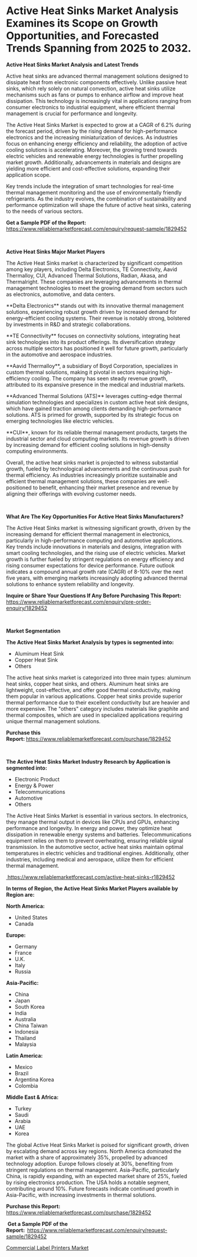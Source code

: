 <p><h1>Active Heat Sinks Market Analysis Examines its Scope on Growth Opportunities, and Forecasted Trends Spanning from 2025 to 2032.</h1></p><p><strong>Active Heat Sinks Market Analysis and Latest Trends</strong></p>
<p><p>Active heat sinks are advanced thermal management solutions designed to dissipate heat from electronic components effectively. Unlike passive heat sinks, which rely solely on natural convection, active heat sinks utilize mechanisms such as fans or pumps to enhance airflow and improve heat dissipation. This technology is increasingly vital in applications ranging from consumer electronics to industrial equipment, where efficient thermal management is crucial for performance and longevity.</p><p>The Active Heat Sinks Market is expected to grow at a CAGR of 6.2% during the forecast period, driven by the rising demand for high-performance electronics and the increasing miniaturization of devices. As industries focus on enhancing energy efficiency and reliability, the adoption of active cooling solutions is accelerating. Moreover, the growing trend towards electric vehicles and renewable energy technologies is further propelling market growth. Additionally, advancements in materials and designs are yielding more efficient and cost-effective solutions, expanding their application scope.</p><p>Key trends include the integration of smart technologies for real-time thermal management monitoring and the use of environmentally friendly refrigerants. As the industry evolves, the combination of sustainability and performance optimization will shape the future of active heat sinks, catering to the needs of various sectors.</p></p>
<p><strong>Get a Sample PDF of the Report:&nbsp;</strong> <a href="https://www.reliablemarketforecast.com/enquiry/request-sample/1829452?utm_campaign=2253&utm_medium=2&utm_source=Github&utm_content=ia&utm_term=12022025&utm_id=active-heat-sinks">https://www.reliablemarketforecast.com/enquiry/request-sample/1829452</a></p>
<p>&nbsp;</p>
<p><strong>Active Heat Sinks Major Market Players</strong></p>
<p><p>The Active Heat Sinks market is characterized by significant competition among key players, including Delta Electronics, TE Connectivity, Aavid Thermalloy, CUI, Advanced Thermal Solutions, Radian, Akasa, and Thermalright. These companies are leveraging advancements in thermal management technologies to meet the growing demand from sectors such as electronics, automotive, and data centers.</p><p>**Delta Electronics** stands out with its innovative thermal management solutions, experiencing robust growth driven by increased demand for energy-efficient cooling systems. Their revenue is notably strong, bolstered by investments in R&D and strategic collaborations.</p><p>**TE Connectivity** focuses on connectivity solutions, integrating heat sink technologies into its product offerings. Its diversification strategy across multiple sectors has positioned it well for future growth, particularly in the automotive and aerospace industries.</p><p>**Aavid Thermalloy**, a subsidiary of Boyd Corporation, specializes in custom thermal solutions, making it pivotal in sectors requiring high-efficiency cooling. The company has seen steady revenue growth, attributed to its expansive presence in the medical and industrial markets.</p><p>**Advanced Thermal Solutions (ATS)** leverages cutting-edge thermal simulation technologies and specializes in custom active heat sink designs, which have gained traction among clients demanding high-performance solutions. ATS is primed for growth, supported by its strategic focus on emerging technologies like electric vehicles.</p><p>**CUI**, known for its reliable thermal management products, targets the industrial sector and cloud computing markets. Its revenue growth is driven by increasing demand for efficient cooling solutions in high-density computing environments.</p><p>Overall, the active heat sinks market is projected to witness substantial growth, fueled by technological advancements and the continuous push for thermal efficiency. As industries increasingly prioritize sustainable and efficient thermal management solutions, these companies are well-positioned to benefit, enhancing their market presence and revenue by aligning their offerings with evolving customer needs.</p></p>
<p>&nbsp;</p>
<p><strong>What Are The Key Opportunities For Active Heat Sinks Manufacturers?</strong></p>
<p><p>The Active Heat Sinks market is witnessing significant growth, driven by the increasing demand for efficient thermal management in electronics, particularly in high-performance computing and automotive applications. Key trends include innovations in materials and designs, integration with smart cooling technologies, and the rising use of electric vehicles. Market growth is further fueled by stringent regulations on energy efficiency and rising consumer expectations for device performance. Future outlook indicates a compound annual growth rate (CAGR) of 8-10% over the next five years, with emerging markets increasingly adopting advanced thermal solutions to enhance system reliability and longevity.</p></p>
<p><strong>Inquire or Share Your Questions If Any Before Purchasing This Report:</strong> <a href="https://www.reliablemarketforecast.com/enquiry/pre-order-enquiry/1829452?utm_campaign=2253&utm_medium=2&utm_source=Github&utm_content=ia&utm_term=12022025&utm_id=active-heat-sinks">https://www.reliablemarketforecast.com/enquiry/pre-order-enquiry/1829452</a></p>
<p>&nbsp;</p>
<p><strong>Market Segmentation</strong></p>
<p><strong>The Active Heat Sinks Market Analysis by types is segmented into:</strong></p>
<p><ul><li>Aluminum Heat Sink</li><li>Copper Heat Sink</li><li>Others</li></ul></p>
<p><p>The active heat sinks market is categorized into three main types: aluminum heat sinks, copper heat sinks, and others. Aluminum heat sinks are lightweight, cost-effective, and offer good thermal conductivity, making them popular in various applications. Copper heat sinks provide superior thermal performance due to their excellent conductivity but are heavier and more expensive. The "others" category includes materials like graphite and thermal composites, which are used in specialized applications requiring unique thermal management solutions.</p></p>
<p><strong>Purchase this Report:&nbsp;</strong><a href="https://www.reliablemarketforecast.com/purchase/1829452?utm_campaign=2253&utm_medium=2&utm_source=Github&utm_content=ia&utm_term=12022025&utm_id=active-heat-sinks">https://www.reliablemarketforecast.com/purchase/1829452</a></p>
<p>&nbsp;</p>
<p><strong>The Active Heat Sinks Market Industry Research by Application is segmented into:</strong></p>
<p><ul><li>Electronic Product</li><li>Energy & Power</li><li>Telecommunications</li><li>Automotive</li><li>Others</li></ul></p>
<p><p>The Active Heat Sinks Market is essential in various sectors. In electronics, they manage thermal output in devices like CPUs and GPUs, enhancing performance and longevity. In energy and power, they optimize heat dissipation in renewable energy systems and batteries. Telecommunications equipment relies on them to prevent overheating, ensuring reliable signal transmission. In the automotive sector, active heat sinks maintain optimal temperatures in electric vehicles and traditional engines. Additionally, other industries, including medical and aerospace, utilize them for efficient thermal management.</p></p>
<p><a href="https://www.reliablemarketforecast.com/active-heat-sinks-r1829452?utm_campaign=2253&utm_medium=2&utm_source=Github&utm_content=ia&utm_term=12022025&utm_id=active-heat-sinks">&nbsp;https://www.reliablemarketforecast.com/active-heat-sinks-r1829452</a></p>
<p><strong>In terms of Region, the Active Heat Sinks Market Players available by Region are:</strong></p>
<p>
    <p> <strong> North America: </strong>
        <ul>
            <li>United States</li>
            <li>Canada</li>
        </ul>
        </p> 
    <p> <strong> Europe: </strong>
        <ul>
            <li>Germany</li>
            <li>France</li>
            <li>U.K.</li>
            <li>Italy</li>
            <li>Russia</li>
        </ul>
        </p> 
    <p> <strong> Asia-Pacific: </strong>
        <ul>
            <li>China</li>
            <li>Japan</li>
            <li>South Korea</li>
            <li>India</li>
            <li>Australia</li>
            <li>China Taiwan</li>
            <li>Indonesia</li>
            <li>Thailand</li>
            <li>Malaysia</li>
        </ul>
        </p> 
    <p> <strong> Latin America: </strong>
        <ul>
            <li>Mexico</li>
            <li>Brazil</li>
            <li>Argentina Korea</li>
            <li>Colombia</li>
        </ul>
        </p> 
    <p> <strong> Middle East & Africa: </strong>
        <ul>
            <li>Turkey</li>
            <li>Saudi</li>
            <li>Arabia</li>
            <li>UAE</li>
            <li>Korea</li>
        </ul>
    </p>
    </p>
<p><p>The global Active Heat Sinks Market is poised for significant growth, driven by escalating demand across key regions. North America dominated the market with a share of approximately 35%, propelled by advanced technology adoption. Europe follows closely at 30%, benefiting from stringent regulations on thermal management. Asia-Pacific, particularly China, is rapidly expanding, with an expected market share of 25%, fueled by rising electronics production. The USA holds a notable segment, contributing around 10%. Future forecasts indicate continued growth in Asia-Pacific, with increasing investments in thermal solutions.</p></p>
<p><strong>Purchase this Report: </strong><a href="https://www.reliablemarketforecast.com/purchase/1829452?utm_campaign=2253&utm_medium=2&utm_source=Github&utm_content=ia&utm_term=12022025&utm_id=active-heat-sinks">https://www.reliablemarketforecast.com/purchase/1829452</a></p>
<p>&nbsp;<strong>Get a Sample PDF of the Report:&nbsp;&nbsp;</strong><a href="https://www.reliablemarketforecast.com/enquiry/request-sample/1829452?utm_campaign=2253&utm_medium=2&utm_source=Github&utm_content=ia&utm_term=12022025&utm_id=active-heat-sinks">https://www.reliablemarketforecast.com/enquiry/request-sample/1829452</a></p>
<p><strong></strong></p>
<p><p><a href="https://github.com/risingtrista99259/Market-Research-Report-List-1/blob/main/commercial-label-printers-market.md?utm_campaign=2253&utm_medium=2&utm_source=Github&utm_content=ia&utm_term=12022025&utm_id=active-heat-sinks">Commercial Label Printers Market</a></p></p>